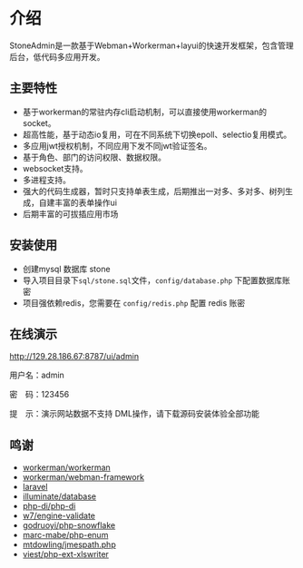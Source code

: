 # 介绍

StoneAdmin是一款基于Webman+Workerman+layui的快速开发框架，包含管理后台，低代码多应用开发。

## 主要特性

- 基于workerman的常驻内存cli启动机制，可以直接使用workerman的socket。
- 超高性能，基于动态io复用，可在不同系统下切换epoll、selectio复用模式。
- 多应用jwt授权机制，不同应用下发不同jwt验证签名。
- 基于角色、部门的访问权限、数据权限。
- websocket支持。
- 多进程支持。
- 强大的代码生成器，暂时只支持单表生成，后期推出一对多、多对多、树列生成，自建丰富的表单操作ui
- 后期丰富的可拔插应用市场

## 安装使用

* 创建mysql 数据库 stone
* 导入项目目录下`sql/stone.sql`文件，`config/database.php` 下配置数据库账密
* 项目强依赖redis，您需要在 `config/redis.php` 配置 redis 账密


## 在线演示

http://129.28.186.67:8787/ui/admin

用户名：admin

密　码：123456

提　示：演示网站数据不支持 DML操作，请下载源码安装体验全部功能


## 鸣谢


* [workerman/workerman](https://www.workerman.net/doc/workerman/ ':target=_blank')
* [workerman/webman-framework](https://www.workerman.net/webman ':target=_blank')
* [laravel](https://learnku.com/docs/laravel/8.5 ':target=_blank')
* [illuminate/database](https://learnku.com/docs/laravel/8.5 ':target=_blank')
* [php-di/php-di](https://github.com/php-di/php-di ':target=_blank')
* [w7/engine-validate](https://gitee.com/we7coreteam/w7-engine-validate ':target=_blank')
* [godruoyi/php-snowflake](https://github.com/godruoyi/php-snowflake ':target=_blank')
* [marc-mabe/php-enum](https://github.com/marc-mabe/php-enum ':target=_blank')
* [mtdowling/jmespath.php](https://github.com/mtdowling/jmespath.php ':target=_blank')
* [viest/php-ext-xlswriter](https://gitee.com/viest/php-ext-xlswriter ':target=_blank')
